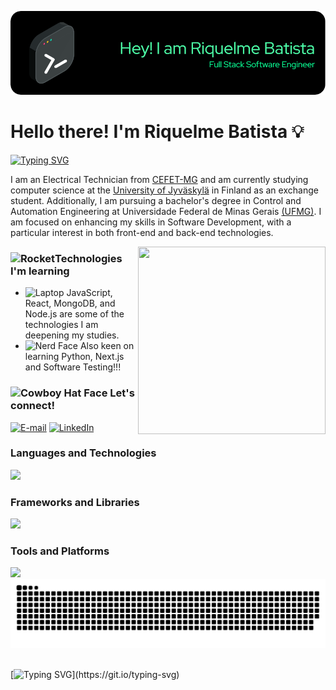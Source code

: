![I'm a Software Engineer (1)](github-header-image.png)

# Hello there! I'm Riquelme Batista 💡


[![Typing SVG](https://readme-typing-svg.demolab.com?font=Fira+Code&weight=600&pause=1000&color=F7EFF2&width=435&lines=I+am+a+Software+Engineer+%F0%9F%92%BB;I+live+in+Brazil+%F0%9F%87%A7%F0%9F%87%B7;I+speak+English+and+Spanish+%F0%9F%8C%90)](https://git.io/typing-svg)

I am an Electrical Technician from [CEFET-MG](https://www.curvelo.cefetmg.br/) and am currently studying computer science at the [University of Jyväskylä](https://www.jyu.fi/en) in Finland as an exchange student. Additionally, I am pursuing a bachelor's degree in Control and Automation Engineering at Universidade Federal de Minas Gerais [(UFMG)](https://www.ufmg.br).
I am focused on enhancing my skills in Software Development, with a particular interest in both front-end and back-end technologies.

<img align="right" alt="" height="300px"  width="300px" src="https://i.giphy.com/media/v1.Y2lkPTc5MGI3NjExeHA1bDl1MTFla3hsZmZpYXhhMHNqN2k3aDMwM2Zmdzkyc3J2NXJraCZlcD12MV9pbnRlcm5hbF9naWZfYnlfaWQmY3Q9Zw/Y1vohJMVMtjSQxmUot/giphy.gif">



### <img src="https://raw.githubusercontent.com/Tarikul-Islam-Anik/Animated-Fluent-Emojis/master/Emojis/Travel%20and%20places/Rocket.png" alt="Rocket" width="30" height="30" />Technologies I'm learning
- <img src="https://raw.githubusercontent.com/Tarikul-Islam-Anik/Animated-Fluent-Emojis/master/Emojis/Objects/Laptop.png" alt="Laptop" width="25" height="25" /> JavaScript, React, MongoDB, and Node.js are some of the technologies I am deepening my studies.
- <img src="https://raw.githubusercontent.com/Tarikul-Islam-Anik/Animated-Fluent-Emojis/master/Emojis/Smilies/Nerd%20Face.png" alt="Nerd Face" width="25" height="25" /> Also keen on learning Python, Next.js and Software Testing!!!

### <img src="https://raw.githubusercontent.com/Tarikul-Islam-Anik/Animated-Fluent-Emojis/master/Emojis/Smilies/Cowboy%20Hat%20Face.png" alt="Cowboy Hat Face" width="30" height="30" /> Let's connect!
[![E-mail](https://img.shields.io/badge/-Email-000?style=for-the-badge&logo=microsoft-outlook&logoColor=blue&color=blue
)](mailto:riquelme3m@outlook.com)
[![LinkedIn](https://img.shields.io/badge/-LinkedIn-000?style=for-the-badge&logo=linkedin&logoColor=blue&color=FFF
)](https://www.linkedin.com/in/riquelme-batista-389b37218/)



### Languages and Technologies
<a href="https://skillicons.dev">
  <img src="https://skillicons.dev/icons?i=js,ts,html,css,c,cs,dotnet,docker,babel" />
</a>

### Frameworks and Libraries
<a href="https://skillicons.dev">
  <img src="https://skillicons.dev/icons?i=react,nodejs,vite,firebase,mongodb,mysql,postgres,materialui,jest" />
</a>

### Tools and Platforms
<a href="https://skillicons.dev">
  <img src="https://skillicons.dev/icons?i=git,github,docker,aws,figma,linux,npm,yarn,postman" />
</a>


<picture>
  <source media="(prefers-color-scheme: dark)" srcset="https://raw.githubusercontent.com/mari4souza/mari4souza/output/github-contribution-grid-snake-dark.svg">
  <source media="(prefers-color-scheme: light)" srcset="https://raw.githubusercontent.com/mari4souza/mari4souza/output/github-contribution-grid-snake.svg">
  <img alt="github contribution grid snake animation" src="https://raw.githubusercontent.com/mari4souza/mari4souza/output/github-contribution-grid-snake.svg">
</picture>
<br><br>

[![Typing SVG](https://readme-typing-svg.demolab.com?font=Fira+Code&weight=800&pause=1000&color=F7F7F7&width=435&lines=%F0%9F%98%83+Feel+free+to+reach+me+out+!;%F0%9F%94%8E+Check+out+my+projects+!;%F0%9F%99%8B+Hasta+Luego+!)](https://git.io/typing-svg)
